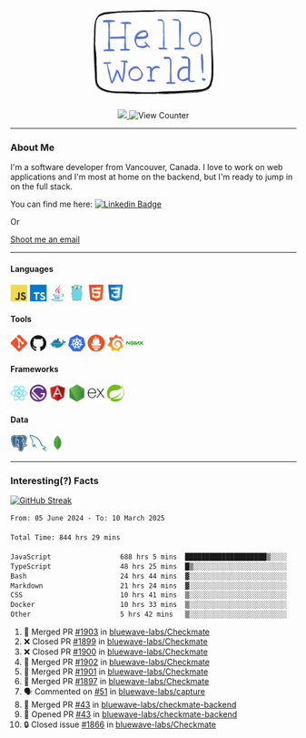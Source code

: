<div align="center">
    <img src="./img/hello_world.webp" height="200px" width="">
    <div>
        <a href="https://www.linkedin.com/in/ajhollid">
            <img src="https://img.shields.io/badge/LinkedIn-blue"/>
        </a>
        <img src="https://komarev.com/ghpvc/?username=ajhollid&color=yellow" alt="View Counter">
    </div>
</div>

---

### About Me

I'm a software developer from Vancouver, Canada. I love to work on web applications and I'm most at home on the backend, but I'm ready to jump in on the full stack.

You can find me here: [![Linkedin Badge](https://img.shields.io/badge/-ajhollid-blue?style=flat&logo=Linkedin&logoColor=white)](https://www.linkedin.com/in/ajhollid)

Or

[Shoot me an email](mailto:ajhollid@gmail.com)

---

#### Languages

<div>
    <img src="./img/devicons/javascript-original.svg" width=30 height=30 alt="JavaScript">
    <img src="/img/devicons/typescript-original.svg" width=30 height=30 alt="TypeScript">
    <img src="./img/devicons/java-original.svg" width=30 height=30 alt="Java">
    <img src="./img/devicons/go-original.svg" width=30 height=30 alt="Golang">
    <img src="./img/devicons/html5-original.svg" width=30 height=30 alt="HTML 5">
    <img src="./img/devicons/css3-original.svg" width=30 height=30 alt="CSS 3">
</div>

#### Tools

<div>
    <img src="./img/devicons/git-original.svg" width=30 height=30 alt="Git">
    <img src="./img/devicons/github-original.svg" width=30 height=30 alt="Github">
    <img src="./img/devicons/docker-original.svg" width=30 
    height=30 alt="Docker">
    <img src="./img/devicons/kubernetes-original.svg" width=30 height=30 alt="K8">
    <img src="./img/devicons/prometheus-original.svg" width=30 height=30 alt="Prometheus">
    <img src="./img/devicons/grafana-original.svg" width=30 height=30 alt="Grafana">
    <img src="./img/devicons/nginx-original.svg" width=30 height=30 alt="Nginx">
</div>

#### Frameworks

<div>
    <img src="./img/devicons/react-original.svg" width=30 height=30 alt="React">
    <img src="./img/devicons/gatsby-original.svg" width=30 height=30 alt="Gatsby">
    <img src="./img/devicons/angularjs-original.svg" width=30 height=30 alt="AngularJS">
    <img src="./img/devicons/nodejs-original.svg" width=30 height=30 alt="NodeJS">
    <img src="./img/devicons/express-original.svg" width=30 height=30 alt="Express">
    <img src="./img/devicons/spring-original.svg" width=30 height=30 alt="Spring">
</div>

#### Data

<div>
    <img src="./img/devicons/postgresql-original.svg" width=30 height=30 alt="Postgresql">
    <img src="./img/devicons/mysql-original.svg" width=30 height=30 alt="Mysql">
    <img src="./img/devicons/mongodb-original.svg" width=30 height=30 alt="MongoDB">
</div>

---

### Interesting(?) Facts

[![GitHub Streak](http://github-readme-streak-stats.herokuapp.com?user=ajhollid)](https://git.io/streak-stats)

 <!--START_SECTION:waka-->

```txt
From: 05 June 2024 - To: 10 March 2025

Total Time: 844 hrs 29 mins

JavaScript                 688 hrs 5 mins  ████████████████████▒░░░░   80.93 %
TypeScript                 48 hrs 25 mins  █▒░░░░░░░░░░░░░░░░░░░░░░░   05.70 %
Bash                       24 hrs 44 mins  ▓░░░░░░░░░░░░░░░░░░░░░░░░   02.91 %
Markdown                   21 hrs 24 mins  ▓░░░░░░░░░░░░░░░░░░░░░░░░   02.52 %
CSS                        10 hrs 41 mins  ▒░░░░░░░░░░░░░░░░░░░░░░░░   01.26 %
Docker                     10 hrs 33 mins  ▒░░░░░░░░░░░░░░░░░░░░░░░░   01.24 %
Other                      5 hrs 42 mins   ▒░░░░░░░░░░░░░░░░░░░░░░░░   00.67 %
```

<!--END_SECTION:waka-->


<!--START_SECTION:activity-->
1. 🎉 Merged PR [#1903](https://github.com/bluewave-labs/Checkmate/pull/1903) in [bluewave-labs/Checkmate](https://github.com/bluewave-labs/Checkmate)
2. ❌ Closed PR [#1899](https://github.com/bluewave-labs/Checkmate/pull/1899) in [bluewave-labs/Checkmate](https://github.com/bluewave-labs/Checkmate)
3. ❌ Closed PR [#1900](https://github.com/bluewave-labs/Checkmate/pull/1900) in [bluewave-labs/Checkmate](https://github.com/bluewave-labs/Checkmate)
4. 🎉 Merged PR [#1902](https://github.com/bluewave-labs/Checkmate/pull/1902) in [bluewave-labs/Checkmate](https://github.com/bluewave-labs/Checkmate)
5. 🎉 Merged PR [#1901](https://github.com/bluewave-labs/Checkmate/pull/1901) in [bluewave-labs/Checkmate](https://github.com/bluewave-labs/Checkmate)
6. 🎉 Merged PR [#1897](https://github.com/bluewave-labs/Checkmate/pull/1897) in [bluewave-labs/Checkmate](https://github.com/bluewave-labs/Checkmate)
7. 🗣 Commented on [#51](https://github.com/bluewave-labs/capture/issues/51#issuecomment-2711662685) in [bluewave-labs/capture](https://github.com/bluewave-labs/capture)
8. 🎉 Merged PR [#43](https://github.com/bluewave-labs/checkmate-backend/pull/43) in [bluewave-labs/checkmate-backend](https://github.com/bluewave-labs/checkmate-backend)
9. 💪 Opened PR [#43](https://github.com/bluewave-labs/checkmate-backend/pull/43) in [bluewave-labs/checkmate-backend](https://github.com/bluewave-labs/checkmate-backend)
10. 🔒 Closed issue [#1866](https://github.com/bluewave-labs/Checkmate/issues/1866) in [bluewave-labs/Checkmate](https://github.com/bluewave-labs/Checkmate)
<!--END_SECTION:activity-->

